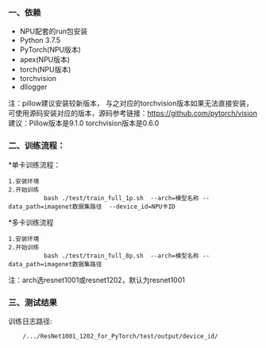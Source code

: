 ### 一、依赖

* NPU配套的run包安装
* Python 3.7.5
* PyTorch(NPU版本)
* apex(NPU版本)
* torch(NPU版本)
* torchvision
* dllogger

注：pillow建议安装较新版本， 与之对应的torchvision版本如果无法直接安装，可使用源码安装对应的版本，源码参考链接：https://github.com/pytorch/vision
    建议：Pillow版本是9.1.0  torchvision版本是0.6.0



### 二、训练流程：

*单卡训练流程：

	1.安装环境
	2.开始训练
              bash ./test/train_full_1p.sh  --arch=模型名称 --data_path=imagenet数据集路径  --device_id=NPU卡ID 
*多卡训练流程

	1.安装环境
	2.开始训练
              bash ./test/train_full_8p.sh  --arch=模型名称 --data_path=imagenet数据集路径 
注：arch选resnet1001或resnet1202，默认为resnet1001


### 三、测试结果

 训练日志路径:

        /.../ResNet1001_1202_for_PyTorch/test/output/device_id/



